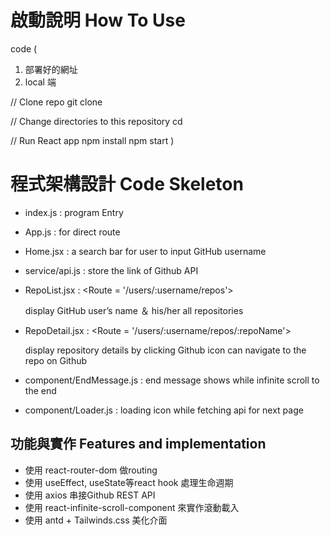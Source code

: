 # 啟動說明 ****How To Use****

code (
1. 部署好的網址
2. local 端

// Clone repo 
git clone 

// Change directories to this repository
cd

// Run React app
npm install
npm start
)
# ****程式架構設計 Code Skeleton****

- index.js : program Entry
- App.js : for direct route
- Home.jsx : a search bar for user to input GitHub username
- service/api.js : store the link of Github API
- RepoList.jsx : <Route = '/users/:username/repos'>
    
    display GitHub user’s name ＆ his/her all repositories
    
- RepoDetail.jsx : <Route = '/users/:username/repos/:repoName'>
    
    display repository details by clicking Github icon can  navigate to the repo on Github
    
- component/EndMessage.js : end message shows while infinite scroll to the end
- component/Loader.js : loading icon while fetching api for next page

## **功能與實作 Features and implementation**

- 使用 react-router-dom 做routing
- 使用 useEffect, useState等react hook 處理生命週期
- 使用 axios 串接Github REST API
- 使用 react-infinite-scroll-component 來實作滾動載入
- 使用 antd + Tailwinds.css 美化介面
